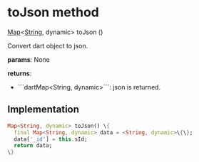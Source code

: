 


# toJson method








[Map](https://api.flutter.dev/flutter/dart-core/Map-class.html)&lt;[String](https://api.flutter.dev/flutter/dart-core/String-class.html), dynamic> toJson
()





<p>Convert dart object to json.</p>
<p><strong>params</strong>:
  None</p>
<p><strong>returns</strong>:</p>
<ul>
<li>```dartMap&lt;String, dynamic&gt;```: json is returned.</li>
</ul>



## Implementation

```dart
Map<String, dynamic> toJson() \{
  final Map<String, dynamic> data = <String, dynamic>\{\};
  data['_id'] = this.sId;
  return data;
\}
```







